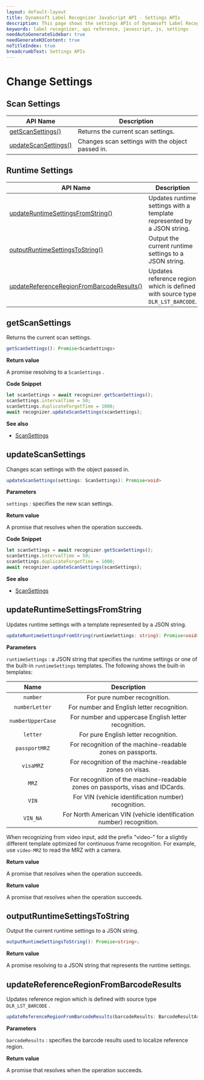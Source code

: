 ```yaml
---
layout: default-layout
title: Dynamsoft Label Recognizer JavaScript API - Settings APIs
description: This page shows the settings APIs of Dynamsoft Label Recognizer JavaScript SDK.
keywords: label recognizer, api reference, javascript, js, settings
needAutoGenerateSidebar: true
needGenerateH3Content: true
noTitleIndex: true
breadcrumbText: Settings APIs
---
```


# Change Settings

## Scan Settings

| API Name | Description |
|---|---|
| [getScanSettings()](#getscansettings) | Returns the current scan settings. |
| [updateScanSettings()](#updatescansettings) | Changes scan settings with the object passed in. |

## Runtime Settings

| API Name | Description |
|---|---|
| [updateRuntimeSettingsFromString()](#appendruntimesettingsfromstring) | Updates runtime settings with a template represented by a JSON string. |
| [outputRuntimeSettingsToString()](#outputruntimesettingstostring) | Output the current runtime settings to a JSON string. |
| [updateReferenceRegionFromBarcodeResults()](#updatereferenceregionfrombarcoderesults) | Updates reference region which is defined with source type `DLR_LST_BARCODE`. |

<!--| [getRuntimeSettings()](#getruntimesettings) | Returns the current runtime settings. |
| [updateRuntimeSettings()](#updateruntimesettings) | Updates runtime settings with a given struct or a preset template. |
| [resetRuntimeSettings()](#resetruntimesettings) | Resets all parameters to default values. |
| [getModeArgument()](#getmodeargument) | Returns the argument value for the specified mode parameter. |
| [setModeArgument()](#setmodeargument) | Sets the argument value for the specified mode parameter. |

| [appendCharacterModelBuffer()](#appendcharactermodelbuffer) | Appends a CharacterModel to assist the recognition. |
| [eraseCharacterModelByName()](#erasecharactermodelbyname) | Erases a CharacterModel by its name. |
| [eraseAllCharacterModels()](#eraseallcharactermodels) | Erases all CharacterModels. |
-->

## getScanSettings

Returns the current scan settings.

```typescript
getScanSettings(): Promise<ScanSettings>
```

**Return value**

A promise resolving to a `ScanSettings` .

**Code Snippet**

```js
let scanSettings = await recognizer.getScanSettings();
scanSettings.intervalTime = 50;
scanSettings.duplicateForgetTime = 1000;
await recognizer.updateScanSettings(scanSettings);
```

**See also**

* [ScanSettings](./interface/dlr-scansettings.md)

## updateScanSettings

Changes scan settings with the object passed in.

```typescript
updateScanSettings(settings: ScanSettings): Promise<void>
```

**Parameters**

`settings` : specifies the new scan settings.

**Return value**

A promise that resolves when the operation succeeds.

**Code Snippet**

```js
let scanSettings = await recognizer.getScanSettings();
scanSettings.intervalTime = 50;
scanSettings.duplicateForgetTime = 1000;
await recognizer.updateScanSettings(scanSettings);
```

**See also**

* [ScanSettings](./interface/dlr-scansettings.md)

<!--

## getRuntimeSettings

Returns the current runtime settings.

```typescript
getRuntimeSettings(): Promise<RuntimeSettings>
```

**Return value**

A promise resolving to a `RuntimeSettings` object that contains the settings for label recognizing.

**Code snippet**

```js
let settings = await recognizer.getRuntimeSettings();
settings.maxThreadCount = 4;
await recognizer.updateRuntimeSettings(settings);
```

**See also**

* [RuntimeSettings](./interface/runtimeSettings.md)

## updateRuntimeSettings

Updates runtime settings with a given struct..

```typescript
updateRuntimeSettings(settings: RuntimeSettings): Promise<void>
```

**Parameters**

`settings` : a `RuntimeSettings` object that contains the new settings for label recognizing.

**Return value**

A promise that resolves when the operation succeeds.

**Code snippet**

```js
let settings = await recognizer.getRuntimeSettings();
settings.maxThreadCount = 4;
await recognizer.updateRuntimeSettings(settings);
```

**See also**

* [RuntimeSettings](./interface/runtimeSettings.md)

## resetRuntimeSettings

Resets all parameters to default values.

```typescript
resetRuntimeSettings(): Promise<void>
```

**Return value**

A promise that resolves when the operation succeeds.

**Code snippet**

```js
await recognizer.resetRuntimeSettings();
```

## getModeArgument

Returns the argument value for the specified mode parameter.

```typescript
getModeArgument(modeName: string, index: number, argumentName: string): Promise<string>
```

**Parameters**

`modeName` : specifies the mode which contains one or multiple elements.
`index` : specifies an element of the mode by its index.
`argumentName` : specifies the argument.

**Return value**

A promise resolving to a string which represents the value of the argument.

**Code snippet**

```js
let argumentValue = await recognizer.getModeArgument("BinarizationModes", 0, "EnableFillBinaryVacancy");
```

## setModeArgument

Sets the argument value for the specified mode parameter.

```typescript
setModeArgument(modeName: string, index: number, argumentName: string, argumentValue: string): Promise<void>
```

**Parameters**

`modeName` : specifies the mode which contains one or multiple elements.
`index` : specifies an element of the mode by its index.
`argumentName` : specifies the argument.
`argumentValue` : specifies the value.

**Return value**

A promise that resolves when the operation succeeds.

**Code snippet**

```js
await recognizer.setModeArgument("BinarizationModes", 0, "EnableFillBinaryVacancy", "1");
```

-->

## updateRuntimeSettingsFromString

Updates runtime settings with a template represented by a JSON string.

```typescript
updateRuntimeSettingsFromString(runtimeSettings: string): Promise<void>
```

**Parameters**

`runtimeSettings` : a JSON string that specifies the runtime settings or one of the built-in `runtimeSettings` templates. The following shows the built-in templates:

| Name | Description |
|:-:|:-:|
| `number` | For pure number recognition. |
| `numberLetter` | For number and English letter recognition. |
| `numberUpperCase` | For number and uppercase English letter recognition. |
| `letter` | For pure English letter recognition. |
| `passportMRZ` | For recognition of the machine-readable zones on passports. |
| `visaMRZ` | For recognition of the machine-readable zones on visas. |
| `MRZ` | For recognition of the machine-readable zones on passports, visas and IDCards. |
| `VIN` | For VIN (vehicle identification number) recognition. |
| `VIN_NA` | For North American VIN (vehicle identification number) recognition. |

When recognizing from video input, add the prefix "video-" for a slightly different template optimized for continuous frame recognition. For example, use `video-MRZ` to read the MRZ with a camera.

**Return value**

A promise that resolves when the operation succeeds.

**Return value**

A promise that resolves when the operation succeeds.

## outputRuntimeSettingsToString

Output the current runtime settings to a JSON string.

```typescript
outputRuntimeSettingsToString(): Promise<string>;
```

**Return value**

A promise resolving to a JSON string that represents the runtime settings.

## updateReferenceRegionFromBarcodeResults

Updates reference region which is defined with source type `DLR_LST_BARCODE` .

```typescript
updateReferenceRegionFromBarcodeResults(barcodeResults: BarcodeResultArray): Promise<void>
```

**Parameters**

`barcodeResults` : specifies the barcode results used to localize reference region.

**Return value**

A promise that resolves when the operation succeeds.

<!--
## appendCharacterModelBuffer

Appends a CharacterModel to assist the recognition.

```typescript
appendCharacterModelBuffer(name: string, prototxtBuffer: ArrayBuffer, txtBuffer: ArrayBuffer, characterModelBuffer: ArrayBuffer): Promise<void>
```

**Parameters**

`name` : A unique name for the appended CharacterModel.
`prototxtBuffer` : The .prototxt file data of the CharacterModel in a byte array.
`txtBuffer` : The .txt file data of the CharacterModel in a byte array.
`characterModelBuffer` : The .caffemodel file data of the CharacterModel in a byte array.

**Return value**

A promise that resolves when the operation succeeds.


## eraseCharacterModelByName

Erases a CharacterModel by its name.

```typescript
eraseCharacterModelByName(name: string): Promise<void>
```

**Parameters**

`name` : A unique name for the appended CharacterModel.

**Return value**

A promise that resolves when the operation succeeds.

## eraseAllCharacterModels

Erases all CharacterModels.

```typescript
eraseAllCharacterModels(): Promise<void>
```

**Return value**

A promise that resolves when the operation succeeds.
-->
